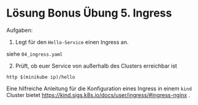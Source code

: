 # Lösung Bonus Übung 5. Ingress

Aufgaben:

1. Legt für den `Hello-Service` einen Ingress an.

siehe `04_ingress.yaml`

2. Prüft, ob euer Service von außerhalb des Clusters erreichbar ist

```shell script
http $(minikube ip)/hello
```

Eine hilfreiche Anleitung für die Konfiguration eines Ingress in einem `kind` Cluster bietet https://kind.sigs.k8s.io/docs/user/ingress/#ingress-nginx .
